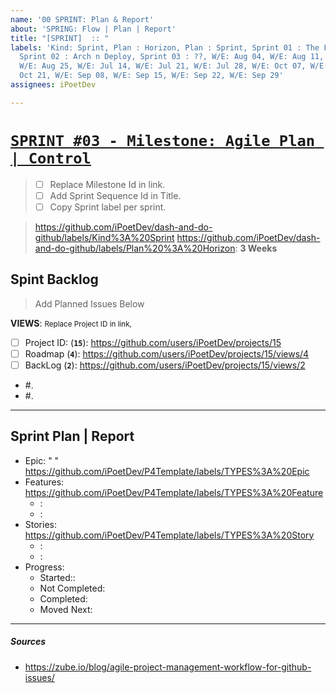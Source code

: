 ```yaml
---
name: '00 SPRINT: Plan & Report'
about: 'SPRING: Flow | Plan | Report'
title: "[SPRINT]  :: "
labels: 'Kind: Sprint, Plan : Horizon, Plan : Sprint, Sprint 01 : The First Config,
  Sprint 02 : Arch n Deploy, Sprint 03 : ??, W/E: Aug 04, W/E: Aug 11, W/E: Aug 18,
  W/E: Aug 25, W/E: Jul 14, W/E: Jul 21, W/E: Jul 28, W/E: Oct 07, W/E: Oct 14, W/E:
  Oct 21, W/E: Sep 08, W/E: Sep 15, W/E: Sep 22, W/E: Sep 29'
assignees: iPoetDev

---
```


# [`SPRINT #03 - Milestone: Agile Plan | Control`](https://github.com/iPoetDev/dash-and-do-github/milestone/2)
> - [ ] Replace Milestone Id in link.
> - [ ] Add Sprint Sequence Id in Title.
> - [ ] Copy Sprint label per sprint.

> https://github.com/iPoetDev/dash-and-do-github/labels/Kind%3A%20Sprint
> https://github.com/iPoetDev/dash-and-do-github/labels/Plan%20%3A%20Horizon: **3 Weeks**

## Spint Backlog
> Add Planned Issues Below

**VIEWS**: <small>Replace Project ID in link,</small>
- [ ] Project ID: (**` 15 `**): https://github.com/users/iPoetDev/projects/15
- [ ] Roadmap (**` 4 `**):  https://github.com/users/iPoetDev/projects/15/views/4
- [ ] BackLog (**` 2 `**): https://github.com/users/iPoetDev/projects/15/views/2

- #.
- #.

---

## Sprint Plan | Report

- Epic: " "
  https://github.com/iPoetDev/P4Template/labels/TYPES%3A%20Epic
- Features:
  https://github.com/iPoetDev/P4Template/labels/TYPES%3A%20Feature
  -  :
  -  :
- Stories:
  https://github.com/iPoetDev/P4Template/labels/TYPES%3A%20Story
  -  :
  -  :
- Progress:
  - Started::
  - Not Completed:
  - Completed:
  - Moved Next:

---
##### Sources

- https://zube.io/blog/agile-project-management-workflow-for-github-issues/
